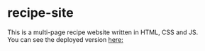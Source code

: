 # recipe-site
This is a multi-page recipe website written in HTML, CSS and JS. 
<br />
You can see the deployed version [here:](https://recipewebsitebysumit.netlify.app/)